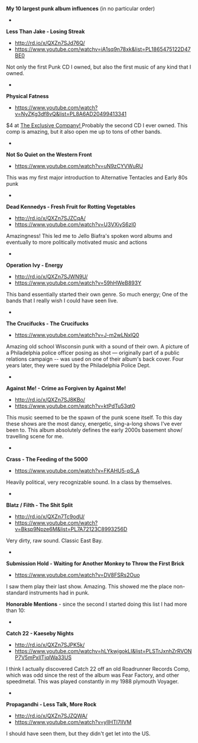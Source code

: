 **My 10 largest punk album influences**
(in no particular order)

-
**Less Than Jake - Losing Streak**
+ http://rd.io/x/QXZn7SJd76Q/
+ https://www.youtube.com/watchv=iA1sq9n78xk&list=PL1865475122D47BE0

Not only the first Punk CD I owned, but also the first music of any kind that I owned.

-
**Physical Fatness**
+ https://www.youtube.com/watch?v=NyZKg3df8vQ&list=PL8A6AD20499413341

$4 at [The Exclusive Company! ](https://www.google.com/maps/place/Exclusive+Co/@43.424593,-88.182728,16z/data=!4m2!3m1!1s0x0:0x57d8602556242ced?hl=en) Probably the second CD I ever owned. This comp is amazing, but it also open me up to tons of other bands.

-
**Not So Quiet on the Western Front**
+ https://www.youtube.com/watch?v=uN9zCYVWuRU

This was my first major introduction to Alternative Tentacles and Early 80s punk

-
**Dead Kennedys - Fresh Fruit for Rotting Vegetables**
+ http://rd.io/x/QXZn7SJZCqA/
+ https://www.youtube.com/watch?v=U3VXiyS6zl0

Amazingness!  This led me to Jello Biafra's spoken word albums and eventually to more politically motivated music and actions

-
**Operation Ivy   - Energy**
+ http://rd.io/x/QXZn7SJWN9U/
+ https://www.youtube.com/watch?v=59hHWeB893Y

This band essentially started their own genre.  So much energy; One of the bands that I really wish I could have seen live.

-
**The Crucifucks - The Crucifucks**
+ https://www.youtube.com/watch?v=J-m2wLNxlQ0

Amazing old school Wisconsin punk with a sound of their own. A picture of a Philadelphia police officer posing as shot — originally part of a public relations campaign -- was used on one of their album's back cover. Four years later, they were sued by the Philadelphia Police Dept.

-
**Against Me! - Crime as Forgiven by Against Me!**
+ http://rd.io/x/QXZn7SJ8KBo/
+ https://www.youtube.com/watch?v=ktPdTu53qt0

This music seemed to be the spawn of the punk scene itself.  To this day these shows are the most dancy, energetic, sing-a-long shows I've ever been to.  This album absolutely defines the early 2000s basement show/ travelling scene for me.

-
**Crass - The Feeding of the 5000**
+ https://www.youtube.com/watch?v=FKAHU5-pS_A

Heavily political, very recognizable sound.  In a class by themselves.

-
**Blatz / Filth - The Shit Split**
+ http://rd.io/x/QXZn7Tc9odU/
+ https://www.youtube.com/watch?v=Bksp9Npze6M&list=PL7A72123C8993256D

Very dirty, raw sound.  Classic East Bay.

-
**Submission Hold - Waiting for Another Monkey to Throw the First Brick**
+ https://www.youtube.com/watch?v=DV8FSRs2Ouo

I saw them play their last show.  Amazing.  This showed me the place non-standard
instruments had in punk.


**Honorable Mentions** - since the second I started doing this list I had more than 10:

-
**Catch 22 - Kaeseby Nights**
+ http://rd.io/x/QXZn7SJPK5k/
+ https://www.youtube.com/watchv=hLYkwjgokLI&list=PLSTrJxnhZrRVONP7V5mPxIlTjqlWa33US

I think I actually discovered Catch 22 off an old Roadrunner Records Comp, which was odd since the rest of the album was Fear Factory, and other speedmetal. This was played constantly in my 1988 plymouth Voyager.

-
**Propagandhi     - Less Talk, More Rock**
+ http://rd.io/x/QXZn7SJZQWA/
+ https://www.youtube.com/watch?v=ylIHTl7lIVM

I should have seen them, but they didn't get let into the US.





